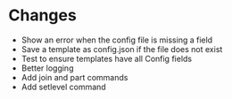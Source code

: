 # Changes
- Show an error when the config file is missing a field
- Save a template as config.json if the file does not exist
- Test to ensure templates have all Config fields
- Better logging
- Add join and part commands
- Add setlevel command
